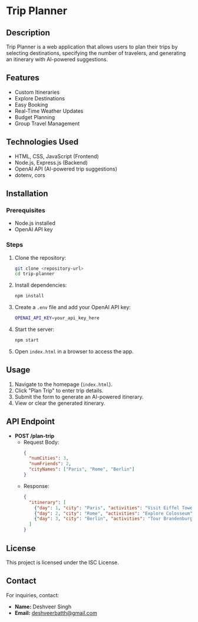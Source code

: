 # Trip Planner

## Description
Trip Planner is a web application that allows users to plan their trips by selecting destinations, specifying the number of travelers, and generating an itinerary with AI-powered suggestions.

## Features
- Custom Itineraries
- Explore Destinations
- Easy Booking
- Real-Time Weather Updates
- Budget Planning
- Group Travel Management

## Technologies Used
- HTML, CSS, JavaScript (Frontend)
- Node.js, Express.js (Backend)
- OpenAI API (AI-powered trip suggestions)
- dotenv, cors

## Installation
### Prerequisites
- Node.js installed
- OpenAI API key

### Steps
1. Clone the repository:
   ```sh
   git clone <repository-url>
   cd trip-planner
   ```
2. Install dependencies:
   ```sh
   npm install
   ```
3. Create a `.env` file and add your OpenAI API key:
   ```sh
   OPENAI_API_KEY=your_api_key_here
   ```
4. Start the server:
   ```sh
   npm start
   ```
5. Open `index.html` in a browser to access the app.

## Usage
1. Navigate to the homepage (`index.html`).
2. Click "Plan Trip" to enter trip details.
3. Submit the form to generate an AI-powered itinerary.
4. View or clear the generated itinerary.

## API Endpoint
- **POST /plan-trip**
  - Request Body:
    ```json
    {
      "numCities": 3,
      "numFriends": 2,
      "cityNames": ["Paris", "Rome", "Berlin"]
    }
    ```
  - Response:
    ```json
    {
      "itinerary": [
        {"day": 1, "city": "Paris", "activities": "Visit Eiffel Tower"},
        {"day": 2, "city": "Rome", "activities": "Explore Colosseum"},
        {"day": 3, "city": "Berlin", "activities": "Tour Brandenburg Gate"}
      ]
    }
    ```

## License
This project is licensed under the ISC License.

## Contact
For inquiries, contact:
- **Name:** Deshveer Singh
- **Email:** deshveerbatth@gmail.com

